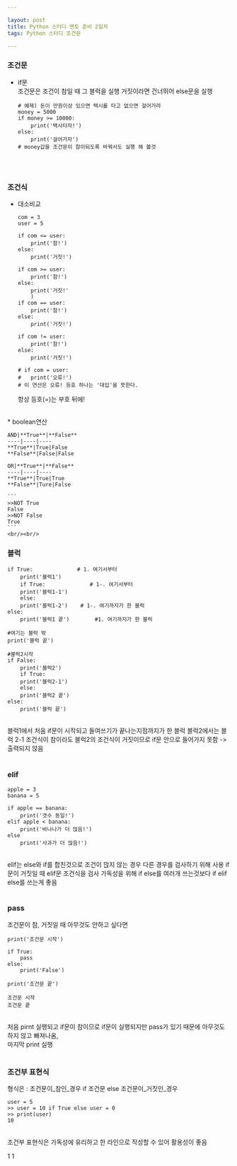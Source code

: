 ```yaml
---

layout: post
title: Python 스터디 멘토 준비 2일차
tags: Python 스터디 조건문

---
```


### 조건문
* if문<br/>
	조건문은 조건이 참일 때 그 블럭을 실행
	거짓이라면 건너뛰어 else문을 실행<br/>
	```
	# 예제) 돈이 만원이상 있으면 택시를 타고 없으면 걸어가라
	money = 5000
	if money >= 10000:
		print('택시타자!')
	else:
		print('걸어가자')
	# money값을 조건문이 참이되도록 바꿔서도 실행 해 볼것
	```
	<br/><br/>

### 조건식
* 대소비교<br/>
	```
	com = 3
	user = 5

	if com <= user:
		print('참!')
	else:
		print('거짓!')

	if com >= user:
		print('참!')
	else:
		print('거짓!'
		)
	if com == user:
		print('참!')
	else:
		print('거짓!')

	if com != user:
		print('참!')
	else:
		print('거짓!')

	# if com = user:
	#	print('오류!')
	# 이 연산은 오류! 등호 하나는 '대입'을 뜻한다.
	```
	항상 등호(=)는 부호 뒤에!
<br/>
* boolean연산

	AND|**True**|**False**
	----|----|----
	**True**|True|False
	**False**|False|False

	OR|**True**|**False**
	----|----|----
	**True**|True|True
	**False**|Ture|False

	```
	>>NOT True
	False
	>>NOT False
	True
	```  
	<br/><br/>
### 블럭<br/>
```
if True:			  # 1. 여기서부터
    print('블럭1')
    if True:			  # 1-. 여기서부터
	print('블럭1-1')
    else:
	print('블럭1-2')	  # 1-. 여기까지가 한 블럭
else:
    print('블럭1 끝')		  #1. 여기까지가 한 블럭

#여기는 블럭 밖
print('블럭 끝')

#블럭2시작
if False:
    print('블럭2')	
    if True:
	print('블럭2-1')
    else:
	print('블럭2 끝')
else:
    print('블럭 끝')
```
<br/>
블럭1에서 처음 if문이 시작되고 들여쓰기가 끝나는지점까지가 한 블럭
블럭2에서는 블럭 2-1 조건식이 참이라도 블럭2의 조건식이 거짓이므로 if문 안으로 들어가지 못함 -> 출력되지 않음<br/><br/>

### elif
```
apple = 3
banana = 5

if apple == banana:
	print('갯수 동일!')
elif apple < banana:
	print('바나나가 더 많음!')
else
	print('사과가 더 많음!')
```
<br/>
elif는 else와 if를 합친것으로 조건이 맍지 않는 경우 다른 경우를 검사하기 위해 사용
if문이 거짓일 때 elif문 조건식을 검사
가독성을 위해 if else를 여러개 쓰는것보다 if elif else를 쓰는게 좋음<br/><br/>

### pass
조건문이 참, 거짓일 때 아무것도 안하고 싶다면<br/>
```
print('조건문 시작')

if True:
	pass
else:
	print('False')

print('조건문 끝')

조건문 시작
조건문 끝
```
<br/>
처음 pirnt 실행되고 if문이 참이므로 if문이 실행되지만 pass가 있기 때문에 아무것도 하지 않고 빠져나옴,<br/>
마지막 print 실행<br/><br/>

### 조건부 표현식
형식은
: 조건문이_참인_경우 if 조건문 else 조건문이_거짓인_경우<br/>
```
user = 5
>> user = 10 if True else user = 0
>> print(user)
10
```
<br/>
조건부 표현식은 가독성에 유리하고 한 라인으로 작성할 수 있어 활용성이 좋음<br/>

1
1
